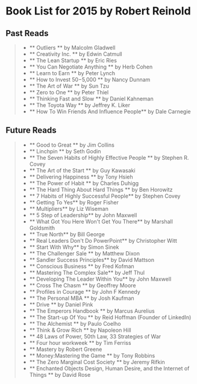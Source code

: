 # Book List for 2015 by Robert Reinold
## Past Reads
>-	**	Outliers					** by Malcolm Gladwell
>-	**	Creativity Inc.				** by Edwin Catmull
>-	**	The Lean Startup			** by Eric Ries
>-	**	You Can Negotiate Anything	** by Herb Cohen
>-	**	Learn to Earn				** by Peter Lynch
>-	**	How to Invest $50-$5,000	** by Nancy Dunnam
>-	**	The Art of War				** by Sun Tzu
>-	**	Zero to One					** by Peter Thiel
>-	**	Thinking Fast and Slow 		** by Daniel Kahneman
>-	**	The Toyota Way 				** by Jeffrey K. Liker
>-	**	How To Win Friends And Influence People** by Dale Carnegie

## Future Reads
>-	**	Good to Great				** by Jim Collins
>-	**	Linchpin					** by Seth Godin 
>-	**	The Seven Habits of Highly Effective People ** by Stephen R. Covey
>-	**	The Art of the Start 		**	by Guy Kawasaki
>-	**	Delivering Happiness 		**	by Tony Hsieh
>-	**	The Power of Habit 			**	by Charles Duhigg
>-	**	The Hard Thing About Hard Things	**	by Ben Horowitz
>-	**	7 Habits of Highly Successful People** by Stephen Covey
>-	**	Getting To Yes** by Roger Fisher
>-	**	Multipliers** by Liz Wiseman
>-	**	5 Step of Leadership** by John Maxwell
>-	**	What Got You Here Won't Get You There** by Marshall Goldsmith
>-	**	True North** by Bill George
>-	**	Real Leaders Don't Do PowerPoint** by Christopher Witt
>-	**	Start With Why** by Simon Sinek
>-	**	The Challenger Sale ** by Matthew Dixon
>-	**	Sandler Success Principles** by David Mattson
>-	**	Conscious Business ** by Fred Kofman
>-	**	Mastering The Complex Sale** by Jeff Thul
>-	**	Developing The Leader Within You** by John Maxwell
>-	**	Cross The Chasm ** by Geoffrey Moore
>-	**	Profiles in Courage ** by John F Kennedy
>-	**	The Personal MBA ** by Josh Kaufman
>-	**	Drive ** by Daniel Pink
>-	**	The Emperors Handbook ** by Marcus Aurelius
>-	**	The Start-up Of You ** by Reid Hoffman (Founder of LinkedIn)
>- **	The Alchemist ** by  Paulo Coelho
>- **	Think & Grow Rich ** by Napoleon Hill
>- **	48 Laws of Power, 50th Law, 33 Strategies of War
>-	**	Four hour workweek ** by Tim Ferriss
>-	**	Mastery by Robert Greene
>-	**	Money:Mastering the Game ** by Tony Robbins
>-	**	The Zero Marginal Cost Society ** by Jeremy Rifkin
>-	**	Enchanted Objects Design, Human Desire, and the Internet of Things ** by David Rose
